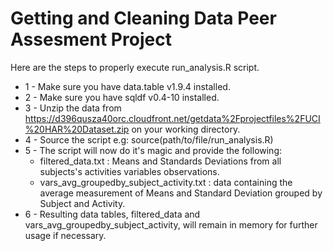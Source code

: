 Getting and Cleaning Data Peer Assesment Project
================================================
Here are the steps to properly execute run_analysis.R script.
* 1 - Make sure you have data.table v1.9.4 installed.
* 2 - Make sure you have sqldf v0.4-10 installed.
* 3 - Unzip the data from https://d396qusza40orc.cloudfront.net/getdata%2Fprojectfiles%2FUCI%20HAR%20Dataset.zip on your working directory.
* 4 - Source the script e.g: source(path/to/file/run_analysis.R) 
* 5 - The script will now do it's magic and provide the following:
  - filtered_data.txt : Means and Standards Deviations from all subjects's activities variables observations.
  - vars_avg_groupedby_subject_activity.txt : data containing the average measurement of Means and Standard Deviation grouped by Subject and Activity.
* 6 - Resulting data tables, filtered_data and vars_avg_groupedby_subject_activity, will remain in memory for further usage if necessary.